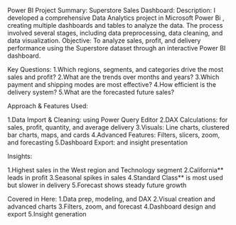 Power BI Project Summary: Superstore Sales Dashboard:
Description:
I developed a comprehensive Data Analytics project in Microsoft Power Bi , creating multiple dashboards and tables to analyze the data. The process involved several stages, including data preprocessing, data cleaning, and data visualization.
Objective:
To analyze sales, profit, and delivery performance using the Superstore dataset through an interactive Power BI dashboard.

Key Questions:
1.Which regions, segments, and categories drive the most sales and profit?
2.What are the trends over months and years?
3.Which payment and shipping modes are most effective?
4.How efficient is the delivery system?
5.What are the forecasted future sales?

Approach & Features Used:

1.Data Import & Cleaning: using Power Query Editor
2.DAX Calculations: for sales, profit, quantity, and average delivery
3.Visuals: Line charts, clustered bar charts, maps, and cards
4.Advanced Features: Filters, slicers, zoom, and forecasting
5.Dashboard Export: and insight presentation

Insights:

1.Highest sales in the West region and Technology segment
2.California** leads in profit
3.Seasonal spikes in sales
4.Standard Class** is most used but slower in delivery
5.Forecast shows steady future growth

Covered in Here:
1.Data prep, modeling, and DAX
2.Visual creation and advanced charts
3.Filters, zoom, and forecast
4.Dashboard design and export
5.Insight generation

